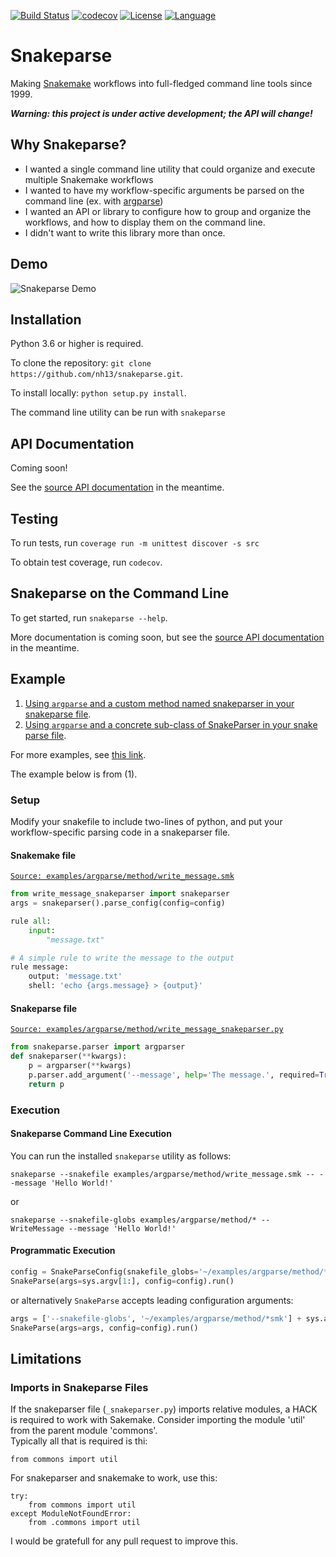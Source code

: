 [![Build Status](https://travis-ci.org/nh13/snakeparse.svg?branch=master)](https://travis-ci.org/nh13/snakeparse)
[![codecov](https://codecov.io/gh/nh13/snakeparse/branch/master/graph/badge.svg)](https://codecov.io/gh/nh13/snakeparse)
[![License](http://img.shields.io/badge/license-MIT-blue.svg)](https://github.com/nh13/snakeparse/blob/master/LICENSE)
[![Language](http://img.shields.io/badge/language-python-brightgreen.svg)](http://www.python.org/)

Snakeparse
====

Making [Snakemake](https://bitbucket.org/snakemake/snakemake) workflows into full-fledged command line tools since 1999.

***Warning: this project is under active development; the API will change!***

## Why Snakeparse?

- I wanted a single command line utility that could organize and execute multiple Snakemake workflows
- I wanted to have my workflow-specific arguments be parsed on the command line (ex. with [argparse](https://docs.python.org/3/library/argparse.html))
- I wanted an API or library to configure how to group and organize the workflows, and how to display them on the command line.
- I didn't want to write this library more than once.

## Demo

![Snakeparse Demo](https://github.com/nh13/snakeparse/blob/master/examples/snakeparse-demo.gif)

## Installation

Python 3.6 or higher is required.

To clone the repository: `git clone https://github.com/nh13/snakeparse.git`.

To install locally: `python setup.py install`.

The command line utility can be run with `snakeparse`

## API Documentation

Coming soon!

See the [source API documentation](https://github.com/nh13/snakeparse/blob/master/src/snakeparse/api.py) in the meantime.

## Testing

To run tests, run `coverage run -m unittest discover -s src`

To obtain test coverage, run `codecov`.

## Snakeparse on the Command Line

To get started, run `snakeparse --help`.

More documentation is coming soon, but see the [source API documentation](https://github.com/nh13/snakeparse/blob/master/src/snakeparse/api.py) in the meantime.

## Example

1. [Using `argparse` and a custom method named snakeparser in your snakeparse file](https://github.com/nh13/snakeparse/blob/master/examples/argparse/method/README.md). 
2. [Using `argparse` and a concrete sub-class of SnakeParser in your snake parse file](https://github.com/nh13/snakeparse/blob/master/examples/argparse/class/README.md).

For more examples, see [this link](https://github.com/nh13/snakeparse/blob/master/examples/).

The example below is from (1).

### Setup

Modify your snakefile to include two-lines of python, and put your workflow-specific parsing code in a snakeparser file.

#### Snakemake file

[`Source: examples/argparse/method/write_message.smk`](https://github.com/nh13/snakeparse/blob/master/examples/argparse/method/write_message.smk)

```python
from write_message_snakeparser import snakeparser
args = snakeparser().parse_config(config=config)

rule all:
    input:
        "message.txt"

# A simple rule to write the message to the output
rule message:
    output: 'message.txt'
    shell: 'echo {args.message} > {output}'
```

#### Snakeparse file

[`Source: examples/argparse/method/write_message_snakeparser.py`](https://github.com/nh13/snakeparse/blob/master/examples/argparse/method/write_message_snakeparser.py)

```python
from snakeparse.parser import argparser
def snakeparser(**kwargs):
    p = argparser(**kwargs)
    p.parser.add_argument('--message', help='The message.', required=True)
    return p
```

### Execution

#### Snakeparse Command Line Execution

You can run the installed `snakeparse` utility as follows:

```snakeparse --snakefile examples/argparse/method/write_message.smk -- --message 'Hello World!'```

or 

```snakeparse --snakefile-globs examples/argparse/method/* -- WriteMessage --message 'Hello World!'```

#### Programmatic Execution

```python
config = SnakeParseConfig(snakefile_globs='~/examples/argparse/method/*smk')
SnakeParse(args=sys.argv[1:], config=config).run()
```

or alternatively `SnakeParse` accepts leading configuration arguments:

```python
args = ['--snakefile-globs', '~/examples/argparse/method/*smk'] + sys.argv[1:]
SnakeParse(args=args, config=config).run()
```

## Limitations


### Imports in Snakeparse Files

If the snakeparser file (`_snakeparser.py`) imports relative modules, a HACK is required to work with Sakemake.
Consider importing the module 'util' from the parent module 'commons'.  
Typically all that is required is thi:

```
from commons import util
```

For snakeparser and snakemake to work, use this:

```
try:
    from commons import util
except ModuleNotFoundError:
    from .commons import util
```

I would be gratefull for any pull request to improve this.
